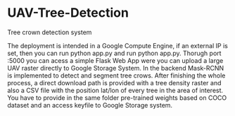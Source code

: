 # UAV-Tree-Detection
Tree crown detection system

The deployment is intended in a Google Compute Engine, if an external IP is set, then you can run python app.py and run python app.py. Thorugh port :5000 you can acess a simple Flask Web App were you can upload a large UAV raster directly to Google Storage System. In the backend Mask-RCNN is implemented to detect and segment tree crows. After finishing the whole process, a direct download path is provided with a tree density raster and also a CSV file with the position lat/lon of every tree in the area of interest. You have to provide in the same folder pre-trained weights based on COCO dataset and an access keyfile to Google Storage system.
